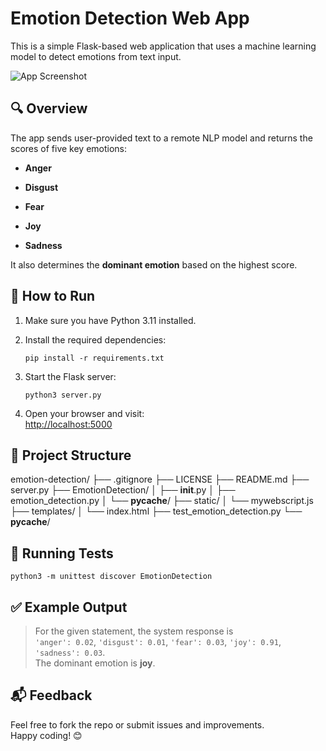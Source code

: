
# Emotion Detection Web App

This is a simple Flask-based web application that uses a machine learning model to detect emotions from text input.

![App Screenshot](https://i.imgur.com/25zRN0u.png)

## 🔍 Overview

The app sends user-provided text to a remote NLP model and returns the scores of five key emotions:

-   **Anger**
    
-   **Disgust**
    
-   **Fear**
    
-   **Joy**
    
-   **Sadness**
    

It also determines the **dominant emotion** based on the highest score.

## 🚀 How to Run

1.  Make sure you have Python 3.11 installed.
    
2.  Install the required dependencies:
    
    `pip install -r requirements.txt` 
    
3.  Start the Flask server:
    
    `python3 server.py` 
    
4.  Open your browser and visit:  
    [http://localhost:5000](http://localhost:5001)
    

## 📄 Project Structure
emotion-detection/
├── .gitignore
├── LICENSE
├── README.md
├── server.py
├── EmotionDetection/
│   ├── __init__.py
│   ├── emotion_detection.py
│   └── __pycache__/
├── static/
│   └── mywebscript.js
├── templates/
│   └── index.html
├── test_emotion_detection.py
└── __pycache__/

## 🧪 Running Tests


`python3 -m unittest discover EmotionDetection` 

## ✅ Example Output

> For the given statement, the system response is  
> `'anger': 0.02`, `'disgust': 0.01`, `'fear': 0.03`, `'joy': 0.91`, `'sadness': 0.03`.  
> The dominant emotion is **joy**.

## 📬 Feedback

Feel free to fork the repo or submit issues and improvements.  
Happy coding! 😊
